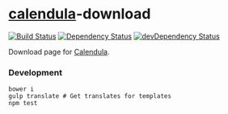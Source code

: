 # [calendula](https://github.com/hcodes/calendula)-download
[![Build Status](https://img.shields.io/travis/hcodes/calendula-download.svg)](https://travis-ci.org/hcodes/calendula-download)
[![Dependency Status](https://img.shields.io/david/hcodes/calendula-download.svg)](https://david-dm.org/hcodes/calendula-download)
[![devDependency Status](https://img.shields.io/david/dev/hcodes/calendula-download.svg)](https://david-dm.org/hcodes/calendula-download#info=devDependencies)

Download page for [Calendula](https://hcodes.github.io/calendula-download/).


### Development
```
bower i
gulp translate # Get translates for templates
npm test
```
